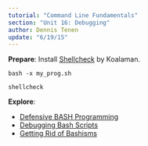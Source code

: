 ```yaml
---
tutorial: "Command Line Fundamentals"
section: "Unit 16: Debugging"
author: Dennis Tenen
update: "6/19/15"
---
```


**Prepare**: Install [Shellcheck](https://github.com/koalaman/shellcheck) by
Koalaman.

```
bash -x my_prog.sh

shellcheck
```

**Explore**: 
- [Defensive BASH Programming](http://web.archive.org/web/20150623032341/http://www.kfirlavi.com/blog/2012/11/14/defensive-bash-programming/)
- [Debugging Bash Scripts](http://tldp.org/LDP/Bash-Beginners-Guide/html/sect_02_03.html)
- [Getting Rid of Bashisms](http://mywiki.wooledge.org/Bashism)
